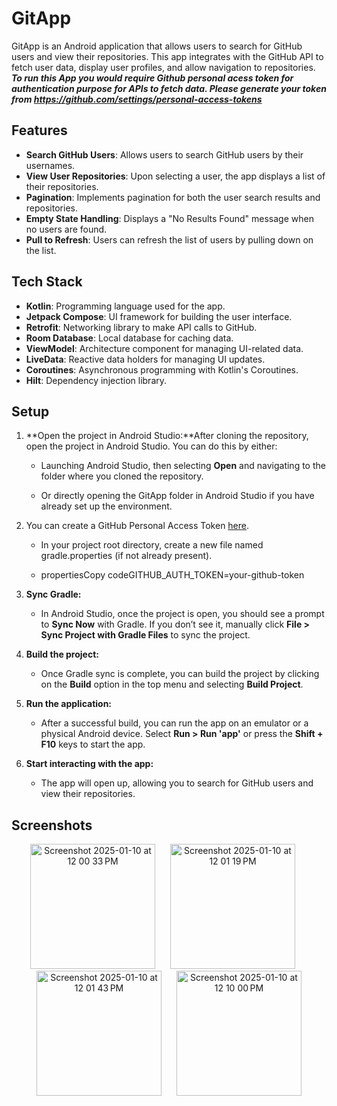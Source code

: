 # GitApp

GitApp is an Android application that allows users to search for GitHub users and view their repositories. This app integrates with the GitHub API to fetch user data, display user profiles, and allow navigation to repositories.
***To run this App you would require Github personal acess token for authentication purpose for APIs to fetch data. Please generate your token from https://github.com/settings/personal-access-tokens***

## Features

- **Search GitHub Users**: Allows users to search GitHub users by their usernames.
- **View User Repositories**: Upon selecting a user, the app displays a list of their repositories.
- **Pagination**: Implements pagination for both the user search results and repositories.
- **Empty State Handling**: Displays a "No Results Found" message when no users are found.
- **Pull to Refresh**: Users can refresh the list of users by pulling down on the list.
  
## Tech Stack

- **Kotlin**: Programming language used for the app.
- **Jetpack Compose**: UI framework for building the user interface.
- **Retrofit**: Networking library to make API calls to GitHub.
- **Room Database**: Local database for caching data.
- **ViewModel**: Architecture component for managing UI-related data.
- **LiveData**: Reactive data holders for managing UI updates.
- **Coroutines**: Asynchronous programming with Kotlin's Coroutines.
- **Hilt**: Dependency injection library.

## Setup
1.  **Open the project in Android Studio:**After cloning the repository, open the project in Android Studio. You can do this by either:
    
    *   Launching Android Studio, then selecting **Open** and navigating to the folder where you cloned the repository.
        
    *   Or directly opening the GitApp folder in Android Studio if you have already set up the environment.
        
2.  You can create a GitHub Personal Access Token [here](https://github.com/settings/tokens).
    
    *   In your project root directory, create a new file named gradle.properties (if not already present).
        
    *   propertiesCopy codeGITHUB\_AUTH\_TOKEN=your-github-token
        
3.  **Sync Gradle:**
    
    *   In Android Studio, once the project is open, you should see a prompt to **Sync Now** with Gradle. If you don’t see it, manually click **File > Sync Project with Gradle Files** to sync the project.
        
4.  **Build the project:**
    
    *   Once Gradle sync is complete, you can build the project by clicking on the **Build** option in the top menu and selecting **Build Project**.
        
5.  **Run the application:**
    
    *   After a successful build, you can run the app on an emulator or a physical Android device. Select **Run > Run 'app'** or press the **Shift + F10** keys to start the app.
        
6.  **Start interacting with the app:**
    
    *   The app will open up, allowing you to search for GitHub users and view their repositories.
        

## Screenshots
<p align="center">
  <img width="200" alt="Screenshot 2025-01-10 at 12 00 33 PM" src="https://github.com/user-attachments/assets/0aadd4cd-c75f-46e2-bef3-c0a8e64eaecb" style="margin-right: 20px;" />
  <img width="200" alt="Screenshot 2025-01-10 at 12 01 19 PM" src="https://github.com/user-attachments/assets/d8ba2e33-0e01-4edb-aef1-53d6472d7ebb" style="margin-right: 20px;" />
  <img width="200" alt="Screenshot 2025-01-10 at 12 01 43 PM" src="https://github.com/user-attachments/assets/81239be8-979d-4cab-8c9e-f0e3f69465bb" style="margin-right: 20px;"/>
  <img width="200" alt="Screenshot 2025-01-10 at 12 10 00 PM" src="https://github.com/user-attachments/assets/5a6eb613-f462-4eb5-a021-9443f4d0dcac" />

</p>


